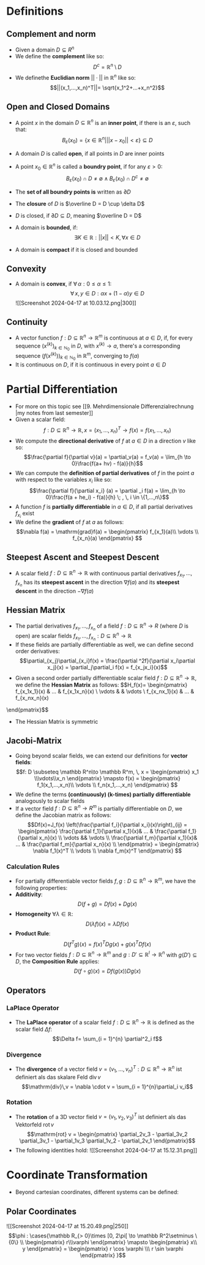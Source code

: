 # Definitions
## Complement and norm
- Given a domain $D \subseteq R^n$ 
- We define the **complement** like so:
$$D^c = \mathbb R^n \setminus D$$
- We definethe **Euclidian norm** $||\cdot||$ in $\mathbb R^n$ like so: 
$$||(x_1,...,x_n)^T||= \sqrt{x_1^2+...+x_n^2}$$
## Open and Closed Domains
- A point $x$ in the domain $D \subseteq \mathbb R^n$ is an **inner point**, if there is an $\varepsilon$, such that:
$$B_\varepsilon(x_0)= \{x \in \mathbb R^n\big |||x-x_0||< \varepsilon \}\subseteq D$$
- A domain $D$ is called **open**, if all points in $D$ are inner points

- A point $x_0 \in \mathbb R^n$ is called a **boundry point**, if for any $\varepsilon > 0$: 
$$B_\varepsilon (x_0)\cap D\neq \emptyset \; \land \; B_{\varepsilon} (x_0)\cap D^c \neq \emptyset$$
- The **set of all boundry points is** written as $\partial D$ 
- The **closure** of $D$ is $\overline D = D \cup \delta D$ 
- $D$ is closed, if $\partial D \subseteq D$, meaning $\overline D = D$
- A domain is **bounded**, if:
$$\exists K \in \mathbb R: ||x|| <K, \, \forall x \in D$$
- A domain is **compact** if it is closed and bounded
## Convexity
- A domain is **convex**, if $\forall\, \alpha :  0 \le \alpha \le 1$:
$$\forall \, x, y \in D: \alpha x+ (1-\alpha)y \in D$$
![[Screenshot 2024-04-17 at 10.03.12.png|300]]
## Continuity
- A vector function $f: D \subseteq \mathbb R^n \to \mathbb R^m$ is continuous at $a \in D$, if, for every sequence $\left ( x^{(k)}\right)_{k \in \mathbb N_0}$ in $D$, with $x^{(k)} \to  a$, there's a corresponding sequence $\left(f\left( x^{(k)}\right) \right)_{k \in \mathbb N_0}$ in $\mathbb R^m$, converging to $f(a)$
- It is continuous on $D$, if it is continuous in every point $a \in D$
# Partial Differentiation
- For more on this topic see [[9. Mehrdimensionale Differenzialrechnung |my notes from last semester]]
- Given a scalar field: 
$$f: D \subseteq \mathbb R^n \to \mathbb R, \, x = (x_1,...,x_n)^T \to f(x) = f(x_1,...,x_n)$$
- We compute the **directional derivative** of $f$ at $a \in D$ in a direction $v$ like so:
$$\frac{\partial f}{\partial v}(a) = \partial_v(a) = f_v(a) = \lim_{h \to 0}\frac{f(a+ hv) - f(a)}{h}$$
- We can compute the **definition of partial derivatives** of $f$ in the point $a$ with respect to the variables $x_i$ like so:
$$\frac{\partial f}{\partial x_i} (a) = \partial _i f(a) = \lim_{h \to 0}\frac{f(a + he_i) - f(a)}{h} \; ,  \, i \in \{1,...,n\}$$
-  A function $f$ is **partially differentiable** in $a \in D$, if all partial derivatives $f_{x_i}$ exist 
- We define the **gradient** of $f$ at $a$ as follows:
$$\nabla f(a) = \mathrm{grad}f(a) = \begin{pmatrix}
f_{x_1}(a)\\
\vdots \\
f_{x_n}(a)
\end{pmatrix}
$$
## Steepest Ascent and Steepest Descent
- A scalar field $f: D \subseteq \mathbb R^n \to \mathbb R$ with continuous partial derivatives $f_{x_1},...,f_{x_n}$ has its **steepest ascent** in the direction $\nabla f(a)$ and its **steepest descent** in the direction $-\nabla f(a)$
## Hessian Matrix
- The partial derivatives $f_{x_1},...,f_{x_n}$ of a field $f: D \subseteq \mathbb R^n \to R$ (where $D$ is open) are scalar fields $f_{x_1},...,f_{x_n}: D \subseteq \mathbb R^n \to \mathbb R$ 
- If these fields are partially differentiable as well, we can define second order derivatives:
$$\partial_{x_j}\partial_{x_i}f(x) = \frac{\partial ^2f}{\partial x_i\partial x_j}(x) = \partial_j\partial_i f(x) = f_{x_jx_i}(x)$$
- Given a second order partially differentiable scalar field $f: D \subseteq \mathbb R^n \to  \mathbb R$, we define the **Hessian Matrix** as follows: 
$$H_f(x)= \begin{pmatrix}
f_{x_1x_1}(x) & ... & f_{x_1x_n}(x) \\
\vdots & & \vdots \\
f_{x_nx_1}(x) & ... & f_{x_nx_n}(x)

\end{pmatrix}$$
- The Hessian Matrix is symmetric
## Jacobi-Matrix
- Going beyond scalar fields, we can extend our definitions for **vector fields**:
$$f: D \subseteq \mathbb R^n\to \mathbb R^m, \, x = \begin{pmatrix}
x_1 \\\vdots\\x_n
\end{pmatrix} \mapsto f(x) = \begin{pmatrix}
f_1(x_1,...,x_n)\\
\vdots \\
f_n(x_1,...,x_n)
\end{pmatrix}
$$
- We define the terms **(continuously) (k-times) partially differentiable** analogously to scalar fields
- If a vector field $f: D \subseteq \mathbb R^n \to R^m$ is partially differentiable on $D$, we define the Jacobian matrix as follows:
$$Df(x)=J_f(x) \left(\frac{\partial f_i}{\partial x_i}(x)\right)_{ij} = \begin{pmatrix}
\frac{\partial f_1}{\partial x_1}(x)& ... & \frac{\partial f_1}{\partial x_n}(x) \\
\vdots && \vdots \\
\frac{\partial f_m}{\partial x_1}(x)& ... & \frac{\partial f_m}{\partial x_n}(x) \\
\end{pmatrix} = 
\begin{pmatrix}
\nabla f_1(x)^T \\ 
\vdots \\
\nabla f_m(x)^T
\end{pmatrix}
$$
### Calculation Rules
- For partially differentiable vector fields $f, g:D \subseteq \mathbb R^n \to \mathbb R^m$, we have the following properties:
- **Additivity**: 
$$D(f+g) = Df(x) + Dg(x)$$
- **Homogeneity** $\forall \lambda \in \mathbb R$:
$$D(\lambda f)(x) = \lambda Df(x)$$
- **Product Rule**:
$$D(f^Tg)(x)= f(x)^TDg(x)+ g(x)^TDf(x)$$
- For two vector fields $f: D \subseteq \mathbb R^n \to \mathbb R^m$ and $g : D' \subseteq \mathbb R^l \to \mathbb R^n$ with $g(D') \subseteq D$, the **Composition Rule** applies:
$$D(f \circ g)(x) = Df(g(x))Dg(x)$$
 
## Operators
### LaPlace Operator
- The **LaPlace operator** of a scalar field $f: D \subseteq \mathbb R^n \to \mathbb R$ is defined as the scalar field $\Delta f$:
$$\Delta f= \sum_{i = 1}^{n} \partial^2_i f$$
### Divergence
- The **divergence** of a vector field $v= (v_1,...,v_n)^T : D \subseteq\mathbb R^n \to \mathbb R^n$ ist definiert als das skalare Feld $\mathrm{div}\, v$
$$\mathrm{div}\,v = \nabla \cdot v = \sum_{i = 1}^{n}\partial_i v_i$$
### Rotation
- The **rotation** of a 3D vector field $v = (v_1,v_2,v_3)^T$ ist definiert als das Vektorfeld $\mathrm{rot} \, v$ 
$$\mathrm{rot} v = \begin{pmatrix}
\partial_2v_3 - \partial_3v_2
\partial_3v_1 - \partial_1v_3
\partial_1v_2 - \partial_2v_1
\end{pmatrix}$$
- The following identities hold:
![[Screenshot 2024-04-17 at 15.12.31.png]]
# Coordinate Transformation
- Beyond cartesian coordinates, different systems can be defined:
## Polar Coordinates
![[Screenshot 2024-04-17 at 15.20.49.png|250]]
$$\phi : \cases{\mathbb R_{> 0}\times [0, 2\pi[ \to \mathbb R^2\setminus \{0\} \\
\begin{pmatrix}
r\\\varphi
\end{pmatrix} \mapsto
\begin{pmatrix}
x\\ y
\end{pmatrix} = \begin{pmatrix}
r \cos \varphi \\\ r \sin \varphi
\end{pmatrix}
}$$
